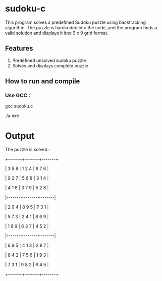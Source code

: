 # sudoku-c
This program solves a predefined Sudoku puzzle using backtracking algorithm. The puzzle is hardcoded into the code, and the program finds a valid solution and displays it itno 9 x 9 grid format.
## Features
1. Predefined unsolved sudoku puzzle
2. Solves and displays complete puzzle.

## How to run and compile
### Use GCC :
gcc sudoku.c

./a.exe
# Output
The puzzle is solved :

+-------+-------+-------+

| 3 5 8 | 1 2 4 | 9 7 6 |

| 9 2 7 | 5 6 8 | 3 1 4 |

| 4 1 6 | 3 7 9 | 5 2 8 |

|-------+-------+-------|

| 2 6 4 | 8 9 5 | 7 3 1 |

| 5 7 3 | 2 4 1 | 8 6 9 |

| 1 8 9 | 6 3 7 | 4 5 2 |

|-------+-------+-------|

| 6 9 5 | 4 1 3 | 2 8 7 |

| 8 4 2 | 7 5 6 | 1 9 3 |

| 7 3 1 | 9 8 2 | 6 4 5 |

+-------+-------+-------+
